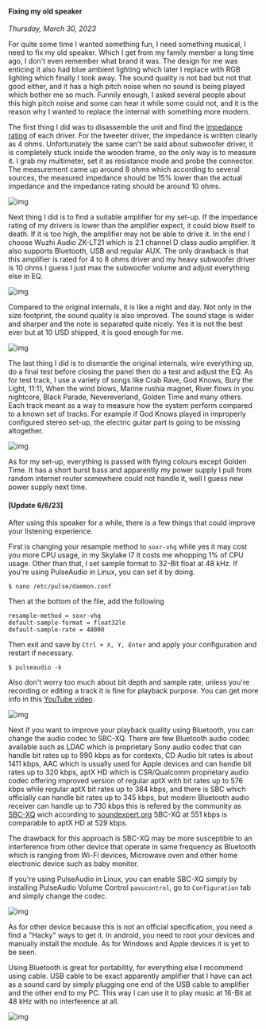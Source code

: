 #### Fixing my old speaker
_Thursday, March 30, 2023_

For quite some time I wanted something fun, I need something musical, I need to 
fix my old speaker. Which I get from my family member a long time ago, I don't 
even remember what brand it was. The design for me was enticing it also had blue 
ambient lighting which later I replace with RGB lighting which finally I took 
away. The sound quality is not bad but not that good either, and it has a high 
pitch noise when no sound is being played which bother me so much. Funnily 
enough, I asked several people about this high pitch noise and some can hear it 
while some could not, and it is the reason why I wanted to replace the internal 
with something more modern.

The first thing I did was to disassemble the unit and find the 
[impedance rating](https://www.hifireport.com/speaker-impedance/) 
of each driver. For the tweeter driver, the impedance is written clearly as 4 
ohms. Unfortunately the same can't be said about subwoofer driver, it is 
completely stuck inside the wooden frame, so the only way is to measure it. 
I grab my multimeter, set it as resistance mode and probe the connector. The 
measurement came up around 8 ohms which according to several sources, the 
measured impedance should be 15% lower than the actual impedance and the 
impedance rating should be around 10 ohms.

<div class="row">
	<div class="col-sm-3"></div>
	<div class="col-sm-6">
		<div class="img-thumbnail">
			<img class="img-fluid" loading="lazy" src="./posts/2023-03-30-fixing-my-old-speaker/01.jpg" alt="img">
		</div>
	</div>
	<div class="col-sm-3"></div>
</div>

Next thing I did is to find a suitable amplifier for my set-up. If the impedance 
rating of my drivers is lower than the amplifier expect, it could blow itself to 
death. If it is too high, the amplifier may not be able to drive it. In the end 
I choose Wuzhi Audio ZK-LT21 which is 2.1 channel D class audio amplifier. It 
also supports Bluetooth, USB and regular AUX. The only drawback is that this 
amplifier is rated for 4 to 8 ohms driver and my heavy subwoofer driver is 10 
ohms I guess I just max the subwoofer volume and adjust everything else in EQ.

<div class="row">
	<div class="col-sm-3"></div>
	<div class="col-sm-6">
		<div class="img-thumbnail">
			<img class="img-fluid" loading="lazy" src="./posts/2023-03-30-fixing-my-old-speaker/02.jpg" alt="img">
		</div>
	</div>
	<div class="col-sm-3"></div>
</div>

Compared to the original internals, it is like a night and day. Not only in the 
size footprint, the sound quality is also improved. The sound stage is wider 
and sharper and the note is separated quite nicely. Yes it is not the best 
ever but at 10 USD shipped, it is good enough for me.

<div class="row">
	<div class="col-sm-3"></div>
	<div class="col-sm-6">
		<div class="img-thumbnail">
			<img class="img-fluid" loading="lazy" src="./posts/2023-03-30-fixing-my-old-speaker/03.jpg" alt="img">
		</div>
	</div>
	<div class="col-sm-3"></div>
</div>

The last thing I did is to dismantle the original internals, wire everything up, 
do a final test before closing the panel then do a test and adjust the EQ. As for 
test track, I use a variety of songs like Crab Rave, God Knows, Bury the Light, 
11:11, When the wind blows, Marine rushia magnet, River flows in you nightcore, 
Black Parade, Nevereverland, Golden Time and many others. Each track meant as a 
way to measure how the system perform compared to a known set of tracks. For 
example if God Knows played in improperly configured stereo set-up, the electric 
guitar part is going to be missing altogether. 

<div class="row">
	<div class="col-sm-3"></div>
	<div class="col-sm-6">
		<div class="img-thumbnail">
			<img class="img-fluid" loading="lazy" src="./posts/2023-03-30-fixing-my-old-speaker/04.jpg" alt="img">
		</div>
	</div>
	<div class="col-sm-3"></div>
</div>

As for my set-up, everything is passed with flying colours except Golden Time. It 
has a short burst bass and apparently my power supply I pull from random internet 
router somewhere could not handle it, well I guess new power supply next time.


#### [Update 6/6/23]

After using this speaker for a while, there is a few 
things that could improve your listening experience.

First is changing your resample method to `soxr-vhq` 
while yes it may cost you more CPU usage, in my Skylake 
I7 it costs me whopping 1% of CPU usage. Other than 
that, I set sample format to 32-Bit float at 48 kHz. 
If you're using PulseAudio in Linux, you can set it by 
doing.
```
$ nano /etc/pulse/daemon.conf
```

Then at the bottom of the file, add the following
```
resample-method = soxr-vhq
default-sample-format = float32le
default-sample-rate = 48000
```

Then exit and save by `Ctrl + X, Y, Enter` and 
apply your configuration and restart if necessary.
```
$ pulseaudio -k
```

Also don't worry too much about bit depth and sample 
rate, unless you're recording or editing a track it is 
fine for playback purpose. You can get more info in this 
[YouTube video](https://www.youtube.com/watch?v=cD7YFUYLpDc&feature=youtu.be).

<div class="row">
	<div class="col-sm-2"></div>
	<div class="col-sm-8">
		<div class="img-thumbnail">
			<img class="img-fluid" loading="lazy" src="./posts/2023-03-30-fixing-my-old-speaker/05.png" alt="img">
		</div>
	</div>
	<div class="col-sm-2"></div>
</div>

Next if you want to improve your playback quality 
using Bluetooth, you can change the audio codec to 
SBC-XQ. There are few Bluetooth audio codec available 
such as LDAC which is proprietary Sony audio codec that 
can handle bit rates up to 990 kbps as for contexts, 
CD Audio bit rates is about 1411 kbps, AAC which is 
usually used for Apple devices and can handle bit rates 
up to 320 kbps, aptX HD which is CSR/Qualcomm proprietary 
audio codec offering improved version of regular aptX 
with bit rates up to 576 kbps while regular aptX bit rates 
up to 384 kbps, and there is SBC which officially can handle 
bit rates up to 345 kbps, but modern Bluetooth audio receiver 
can handle up to 730 kbps this is refered by the community as 
[SBC-XQ](https://lineageos.org/engineering/Bluetooth-SBC-XQ/) 
wich according to 
[soundexpert.org](http://soundexpert.org/articles/-/blogs/audio-quality-of-sbc-xq-bluetooth-audio-codec)
SBC-XQ at 551 kbps is comparable to aptX HD at 529 kbps.

The drawback for this approach is SBC-XQ may be more 
susceptible to an interference from other device that 
operate in same frequency as Bluetooth which is ranging 
from Wi-Fi devices, Microwave oven and other home 
electronic device such as baby monitor.

If you're using PulseAudio in Linux, you can enable SBC-XQ 
simply by installing PulseAudio Volume Control 
`pavucontrol`, go to `Configuration` tab and simply 
change the codec.

<div class="row">
	<div class="col-sm-2"></div>
	<div class="col-sm-8">
		<div class="img-thumbnail">
			<img class="img-fluid" loading="lazy" src="./posts/2023-03-30-fixing-my-old-speaker/06.png" alt="img">
		</div>
	</div>
	<div class="col-sm-2"></div>
</div>

As for other device because this is not an official 
specification, you need a find a "Hacky" ways to get 
it. In android, you need to root your devices and manually 
install the module. As for Windows and Apple devices it 
is yet to be seen.

Using Bluetooth is great for portability, for everything 
else I recommend using cable. USB cable to be exact 
apparently amplifier that I have can act as a sound card 
by simply plugging one end of the USB cable to amplifier 
and the other end to my PC. This way I can use it to play 
music at 16-Bit at 48 kHz with no interference at all.

<div class="row">
	<div class="col-sm-3"></div>
	<div class="col-sm-6">
		<div class="img-thumbnail">
			<img class="img-fluid" loading="lazy" src="./posts/2023-03-30-fixing-my-old-speaker/07.png" alt="img">
		</div>
	</div>
	<div class="col-sm-3"></div>
</div>